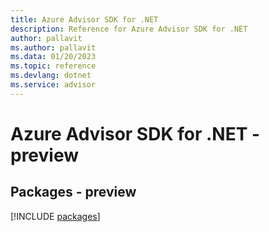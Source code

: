 ```yaml
---
title: Azure Advisor SDK for .NET
description: Reference for Azure Advisor SDK for .NET
author: pallavit
ms.author: pallavit
ms.data: 01/20/2023
ms.topic: reference
ms.devlang: dotnet
ms.service: advisor
---
```

# Azure Advisor SDK for .NET - preview
## Packages - preview
[!INCLUDE [packages](advisor-index.md)]
